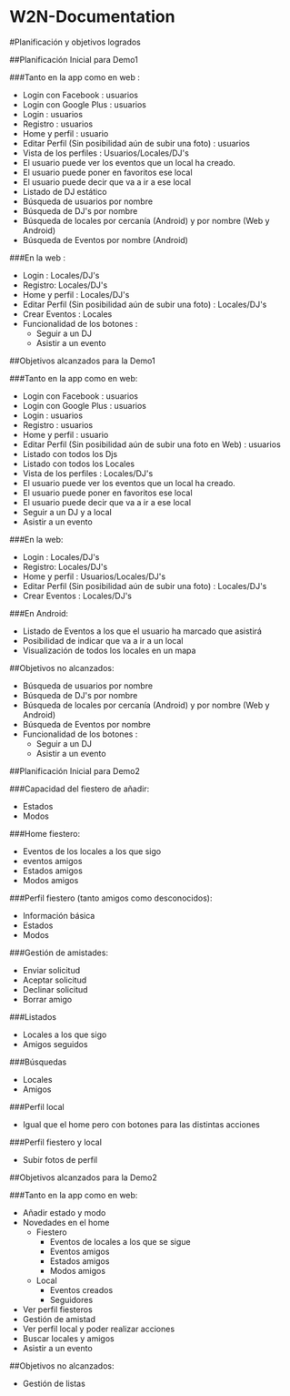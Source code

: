 W2N-Documentation
=================

#Planificación y objetivos logrados

##Planificación Inicial para Demo1

###Tanto en la app como en web :

* Login con Facebook : usuarios
* Login con Google Plus : usuarios
* Login : usuarios
* Registro : usuarios 
* Home y perfil : usuario
* Editar Perfil (Sin posibilidad aún de subir una foto) : usuarios
* Vista de los perfiles : Usuarios/Locales/DJ's
* El usuario puede ver los eventos que un local ha creado.
* El usuario puede poner en favoritos ese local
* El usuario puede decir que va a ir a ese local
* Listado de DJ estático 
* Búsqueda de usuarios por nombre
* Búsqueda de DJ's por nombre
* Búsqueda de locales por cercanía (Android) y por nombre (Web y Android)
* Búsqueda de Eventos por nombre (Android)

###En la web :
* Login : Locales/DJ's
* Registro: Locales/DJ's
* Home y perfil : Locales/DJ's
* Editar Perfil (Sin posibilidad aún de subir una foto) : Locales/DJ's
* Crear Eventos : Locales
* Funcionalidad de los botones :
	* Seguir a un DJ 
	* Asistir a un evento

	
##Objetivos alcanzados para la Demo1

###Tanto en la app como en web:

* Login con Facebook : usuarios
* Login con Google Plus : usuarios
* Login : usuarios
* Registro : usuarios 
* Home y perfil : usuario
* Editar Perfil (Sin posibilidad aún de subir una foto en Web) : usuarios
* Listado con todos los Djs
* Listado con todos los Locales
* Vista de los perfiles : Locales/DJ's
* El usuario puede ver los eventos que un local ha creado.
* El usuario puede poner en favoritos ese local
* El usuario puede decir que va a ir a ese local
* Seguir a un DJ y a local
* Asistir a un evento 

###En la web:
* Login : Locales/DJ's
* Registro: Locales/DJ's
* Home y perfil : Usuarios/Locales/DJ's
* Editar Perfil (Sin posibilidad aún de subir una foto) : Locales/DJ's
* Crear Eventos : Locales/DJ's

###En Android:

* Listado de Eventos a los que el usuario ha marcado que asistirá
* Posibilidad de indicar que va a ir a un local
* Visualización de todos los locales en un mapa


##Objetivos no alcanzados:

* Búsqueda de usuarios por nombre
* Búsqueda de DJ's por nombre
* Búsqueda de locales por cercanía (Android) y por nombre (Web y Android)
* Búsqueda de Eventos por nombre
* Funcionalidad de los botones :
	* Seguir a un DJ 
	* Asistir a un evento


##Planificación Inicial para Demo2

###Capacidad del fiestero de añadir:
* Estados
* Modos

###Home fiestero:

* Eventos de los locales a los que sigo
* eventos amigos
* Estados amigos
* Modos amigos

###Perfil fiestero (tanto amigos como desconocidos):

* Información básica
* Estados
* Modos

###Gestión de amistades:
* Enviar solicitud
* Aceptar solicitud
* Declinar solicitud
* Borrar amigo

###Listados
* Locales a los que sigo
* Amigos seguidos

###Búsquedas
* Locales
* Amigos
	
###Perfil local
* Igual que el home pero con botones para las distintas acciones

###Perfil fiestero y local
* Subir fotos de perfil


##Objetivos alcanzados para la Demo2

###Tanto en la app como en web:

* Añadir estado y modo
* Novedades en el home 
	* Fiestero
		* Eventos de locales a los que se sigue
		* Eventos amigos
		* Estados amigos
		* Modos amigos
	* Local
		* Eventos creados
		* Seguidores		
* Ver perfil fiesteros
* Gestión de amistad
* Ver perfil local y poder realizar acciones
* Buscar locales y amigos
* Asistir a un evento 


##Objetivos no alcanzados:

* Gestión de listas
